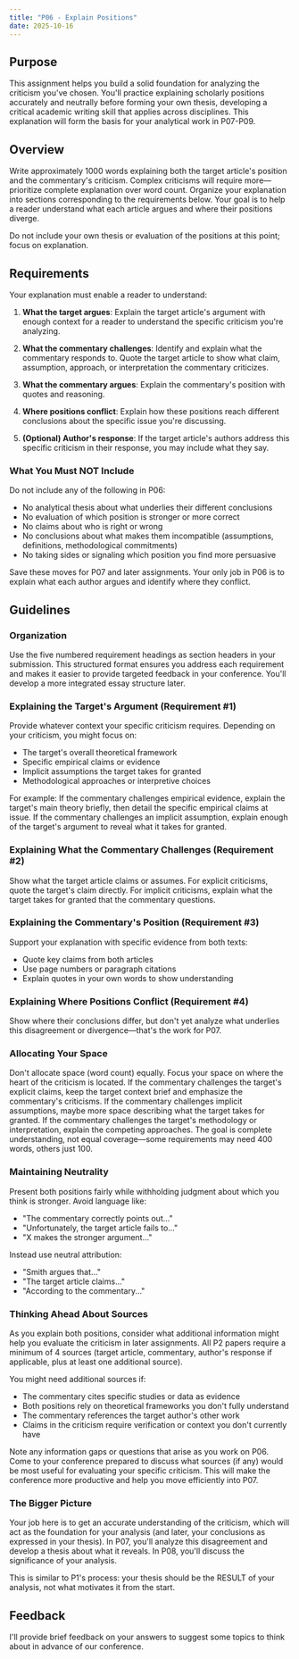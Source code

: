 ```yaml
---
title: "P06 - Explain Positions"
date: 2025-10-16
---
```


## Purpose

This assignment helps you build a solid foundation for analyzing the criticism you've chosen. You'll practice explaining scholarly positions accurately and neutrally before forming your own thesis, developing a critical academic writing skill that applies across disciplines. This explanation will form the basis for your analytical work in P07-P09.

## Overview

Write approximately 1000 words explaining both the target article's position and the commentary's criticism. Complex criticisms will require more—prioritize complete explanation over word count. Organize your explanation into sections corresponding to the requirements below. Your goal is to help a reader understand what each article argues and where their positions diverge.

Do not include your own thesis or evaluation of the positions at this point; focus on explanation.

## Requirements

Your explanation must enable a reader to understand:

1. **What the target argues**: Explain the target article's argument with enough context for a reader to understand the specific criticism you're analyzing.

2. **What the commentary challenges**: Identify and explain what the commentary responds to. Quote the target article to show what claim, assumption, approach, or interpretation the commentary criticizes.

3. **What the commentary argues**: Explain the commentary's position with quotes and reasoning.

4. **Where positions conflict**: Explain how these positions reach different conclusions about the specific issue you're discussing.

5. **(Optional) Author's response**: If the target article's authors address this specific criticism in their response, you may include what they say.

### What You Must NOT Include

Do not include any of the following in P06:

- No analytical thesis about what underlies their different conclusions
- No evaluation of which position is stronger or more correct
- No claims about who is right or wrong
- No conclusions about what makes them incompatible (assumptions, definitions, methodological commitments)
- No taking sides or signaling which position you find more persuasive

Save these moves for P07 and later assignments. Your only job in P06 is to explain what each author argues and identify where they conflict.

## Guidelines

### Organization

Use the five numbered requirement headings as section headers in your submission. This structured format ensures you address each requirement and makes it easier to provide targeted feedback in your conference. You'll develop a more integrated essay structure later.

### Explaining the Target's Argument (Requirement #1)

Provide whatever context your specific criticism requires. Depending on your criticism, you might focus on:

- The target's overall theoretical framework
- Specific empirical claims or evidence
- Implicit assumptions the target takes for granted
- Methodological approaches or interpretive choices

For example: If the commentary challenges empirical evidence, explain the target's main theory briefly, then detail the specific empirical claims at issue. If the commentary challenges an implicit assumption, explain enough of the target's argument to reveal what it takes for granted.

### Explaining What the Commentary Challenges (Requirement #2)

Show what the target article claims or assumes. For explicit criticisms, quote the target's claim directly. For implicit criticisms, explain what the target takes for granted that the commentary questions.

### Explaining the Commentary's Position (Requirement #3)

Support your explanation with specific evidence from both texts:

- Quote key claims from both articles
- Use page numbers or paragraph citations
- Explain quotes in your own words to show understanding

### Explaining Where Positions Conflict (Requirement #4)

Show where their conclusions differ, but don't yet analyze what underlies this disagreement or divergence—that's the work for P07.

### Allocating Your Space

Don't allocate space (word count) equally. Focus your space on where the heart of the criticism is located. If the commentary challenges the target's explicit claims, keep the target context brief and emphasize the commentary's criticisms. If the commentary challenges implicit assumptions, maybe more space describing what the target takes for granted. If the commentary challenges the target's methodology or interpretation, explain the competing approaches. The goal is complete understanding, not equal coverage—some requirements may need 400 words, others just 100.

### Maintaining Neutrality

Present both positions fairly while withholding judgment about which you think is stronger. Avoid language like:

- "The commentary correctly points out..."
- "Unfortunately, the target article fails to..."
- "X makes the stronger argument..."

Instead use neutral attribution:

- "Smith argues that..."
- "The target article claims..."
- "According to the commentary..."

### Thinking Ahead About Sources

As you explain both positions, consider what additional information might help you evaluate the criticism in later assignments. All P2 papers require a minimum of 4 sources (target article, commentary, author's response if applicable, plus at least one additional source).

You might need additional sources if:

- The commentary cites specific studies or data as evidence
- Both positions rely on theoretical frameworks you don't fully understand
- The commentary references the target author's other work
- Claims in the criticism require verification or context you don't currently have

Note any information gaps or questions that arise as you work on P06. Come to your conference prepared to discuss what sources (if any) would be most useful for evaluating your specific criticism. This will make the conference more productive and help you move efficiently into P07.

### The Bigger Picture

Your job here is to get an accurate understanding of the criticism, which will act as the foundation for your analysis (and later, your conclusions as expressed in your thesis). In P07, you'll analyze this disagreement and develop a thesis about what it reveals. In P08, you'll discuss the significance of your analysis.

This is similar to P1's process: your thesis should be the RESULT of your analysis, not what motivates it from the start.

## Feedback

I'll provide brief feedback on your answers to suggest some topics to think about in advance of our conference.
